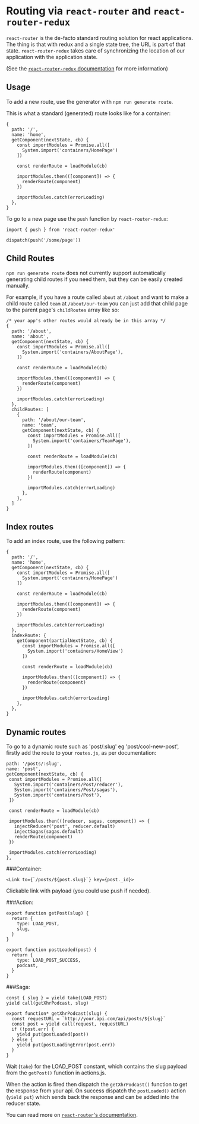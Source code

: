 # Routing via `react-router` and `react-router-redux`

`react-router` is the de-facto standard routing solution for react applications.
The thing is that with redux and a single state tree, the URL is part of that
state. `react-router-redux` takes care of synchronizing the location of our
application with the application state.

(See the [`react-router-redux` documentation](https://github.com/reactjs/react-router-redux)
for more information)

## Usage

To add a new route, use the generator with `npm run generate route`.

This is what a standard (generated) route looks like for a container:

```JS
{
  path: '/',
  name: 'home',
  getComponent(nextState, cb) {
    const importModules = Promise.all([
      System.import('containers/HomePage')
    ])

    const renderRoute = loadModule(cb)

    importModules.then(([component]) => {
      renderRoute(component)
    })

    importModules.catch(errorLoading)
  },
}
```

To go to a new page use the `push` function by `react-router-redux`:

```JS
import { push } from 'react-router-redux'

dispatch(push('/some/page'))
```

## Child Routes
`npm run generate route` does not currently support automatically generating child routes if you need them, but they can be easily created manually.

For example, if you have a route called `about` at `/about` and want to make a child route called `team` at `/about/our-team` you can just add that child page to the parent page's `childRoutes` array like so:

```JS
/* your app's other routes would already be in this array */
{
  path: '/about',
  name: 'about',
  getComponent(nextState, cb) {
    const importModules = Promise.all([
      System.import('containers/AboutPage'),
    ])

    const renderRoute = loadModule(cb)

    importModules.then(([component]) => {
      renderRoute(component)
    })

    importModules.catch(errorLoading)
  },
  childRoutes: [
    {
      path: '/about/our-team',
      name: 'team',
      getComponent(nextState, cb) {
        const importModules = Promise.all([
          System.import('containers/TeamPage'),
        ])

        const renderRoute = loadModule(cb)

        importModules.then(([component]) => {
          renderRoute(component)
        })

        importModules.catch(errorLoading)
      },
    },
  ]
}
```

## Index routes

To add an index route, use the following pattern:

```JS
{
  path: '/',
  name: 'home',
  getComponent(nextState, cb) {
    const importModules = Promise.all([
      System.import('containers/HomePage')
    ])

    const renderRoute = loadModule(cb)

    importModules.then(([component]) => {
      renderRoute(component)
    })

    importModules.catch(errorLoading)
  },
  indexRoute: {
    getComponent(partialNextState, cb) {
      const importModules = Promise.all([
        System.import('containers/HomeView')
      ])

      const renderRoute = loadModule(cb)

      importModules.then(([component]) => {
        renderRoute(component)
      })

      importModules.catch(errorLoading)
    },
  },
}
```

## Dynamic routes

To go to a dynamic route such as 'post/:slug' eg 'post/cool-new-post', firstly add the route to your `routes.js`, as per documentation:

```JS
path: '/posts/:slug',
name: 'post',
getComponent(nextState, cb) {
 const importModules = Promise.all([
   System.import('containers/Post/reducer'),
   System.import('containers/Post/sagas'),
   System.import('containers/Post'),
 ])

 const renderRoute = loadModule(cb)

 importModules.then(([reducer, sagas, component]) => {
   injectReducer('post', reducer.default)
   injectSagas(sagas.default)
   renderRoute(component)
 })

 importModules.catch(errorLoading)
},
```

###Container:

```JSX
<Link to={`/posts/${post.slug}`} key={post._id}>
```

Clickable link with payload (you could use push if needed).

###Action:

```JS
export function getPost(slug) {
  return {
    type: LOAD_POST,
    slug,
  }
}

export function postLoaded(post) {
  return {
    type: LOAD_POST_SUCCESS,
    podcast,
  }
}
```

###Saga:

```JS
const { slug } = yield take(LOAD_POST)
yield call(getXhrPodcast, slug)

export function* getXhrPodcast(slug) {
  const requestURL = `http://your.api.com/api/posts/${slug}`
  const post = yield call(request, requestURL)
  if (!post.err) {
    yield put(postLoaded(post))
  } else {
    yield put(postLoadingError(post.err))
  }
}
```

Wait (`take`) for the LOAD_POST constant, which contains the slug payload from the `getPost()` function in actions.js. 

When the action is fired then dispatch the `getXhrPodcast()` function to get the response from your api. On success dispatch the `postLoaded()` action (`yield put`) which sends back the response and can be added into the reducer state.


You can read more on [`react-router`'s documentation](https://github.com/reactjs/react-router/blob/master/docs/API.md#props-3).
